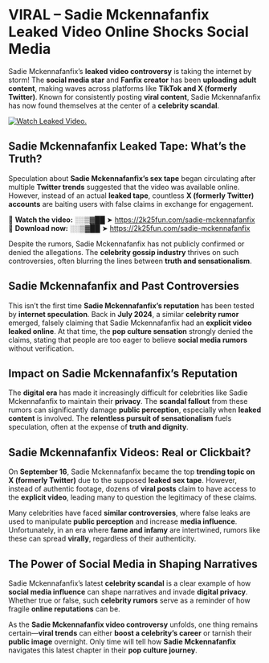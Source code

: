 # VIRAL – Sadie Mckennafanfix Leaked Video Online Shocks Social Media 

Sadie Mckennafanfix’s **leaked video controversy** is taking the internet by storm! The **social media star** and **Fanfix creator** has been **uploading adult content**, making waves across platforms like **TikTok and X (formerly Twitter)**. Known for consistently posting **viral content**, Sadie Mckennafanfix has now found themselves at the center of a **celebrity scandal**.  

[![Watch Leaked Video.](https://miro.medium.com/v2/resize:fit:828/format:webp/1*cilzJN44JGOrTw9NJCrNHA.gif "Watch Leaked Video")](https://2k25fun.com/sadie-mckennafanfix)

## **Sadie Mckennafanfix Leaked Tape: What’s the Truth?**  
Speculation about **Sadie Mckennafanfix’s sex tape** began circulating after multiple **Twitter trends** suggested that the video was available online. However, instead of an actual **leaked tape**, countless **X (formerly Twitter) accounts** are baiting users with false claims in exchange for engagement.  

🔹 **Watch the video:** ░░▒▓██ ➤ https://2k25fun.com/sadie-mckennafanfix  
🔹 **Download now:** ░░▒▓██ ➤ https://2k25fun.com/sadie-mckennafanfix  

Despite the rumors, Sadie Mckennafanfix has not publicly confirmed or denied the allegations. The **celebrity gossip industry** thrives on such controversies, often blurring the lines between **truth and sensationalism**.  

## **Sadie Mckennafanfix and Past Controversies**  
This isn’t the first time **Sadie Mckennafanfix’s reputation** has been tested by **internet speculation**. Back in **July 2024**, a similar **celebrity rumor** emerged, falsely claiming that Sadie Mckennafanfix had an **explicit video leaked online**. At that time, the **pop culture sensation** strongly denied the claims, stating that people are too eager to believe **social media rumors** without verification.  

## **Impact on Sadie Mckennafanfix’s Reputation**  
The **digital era** has made it increasingly difficult for celebrities like Sadie Mckennafanfix to maintain their **privacy**. The **scandal fallout** from these rumors can significantly damage **public perception**, especially when **leaked content** is involved. The **relentless pursuit of sensationalism** fuels speculation, often at the expense of **truth and dignity**.  

## **Sadie Mckennafanfix Videos: Real or Clickbait?**  
On **September 16**, Sadie Mckennafanfix became the top **trending topic on X (formerly Twitter)** due to the supposed **leaked sex tape**. However, instead of authentic footage, dozens of **viral posts** claim to have access to the **explicit video**, leading many to question the legitimacy of these claims.  

Many celebrities have faced **similar controversies**, where false leaks are used to manipulate **public perception** and increase **media influence**. Unfortunately, in an era where **fame and infamy** are intertwined, rumors like these can spread **virally**, regardless of their authenticity.  

## **The Power of Social Media in Shaping Narratives**  
Sadie Mckennafanfix’s latest **celebrity scandal** is a clear example of how **social media influence** can shape narratives and invade **digital privacy**. Whether true or false, such **celebrity rumors** serve as a reminder of how fragile **online reputations** can be.  

As the **Sadie Mckennafanfix video controversy** unfolds, one thing remains certain—**viral trends** can either **boost a celebrity’s career** or tarnish their **public image** overnight. Only time will tell how **Sadie Mckennafanfix** navigates this latest chapter in their **pop culture journey**. 